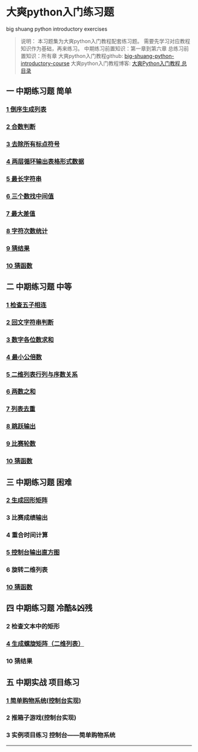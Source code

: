 # 大爽python入门练习题
big shuang python introductory exercises

> 说明：
> 本习题集为大爽python入门教程配套练习题。
> 需要先学习对应教程知识作为基础，再来练习。
> 中期练习前置知识：第一章到第六章
> 总练习前置知识：所有章
> 大爽python入门教程github: [big-shuang-python-introductory-course](https://github.com/BigShuang/big-shuang-python-introductory-course)
> 大爽python入门教程博客: [大爽Python入门教程 总目录](https://www.cnblogs.com/BigShuang/p/14887595.html)

## 一 中期练习题 简单
### [1 倒序生成列表](contents/1/1.md)
### [2 合数判断](contents/1/2.md)
### [3 去除所有标点符号](contents/1/3.md)
### [4 两层循环输出表格形式数据](contents/1/4.md)
### [5 最长字符串](contents/1/5.md)
### [6 三个数找中间值](contents/1/6.md)
### [7 最大差值](contents/1/7.md)
### [8 字符次数统计](contents/1/8.md)
### [9 猜结果](contents/1/9.md)
### [10 猜函数](contents/1/10.md)

## 二 中期练习题 中等
### [1 检查五子相连](contents/2/1.md)
### [2 回文字符串判断](contents/2/2.md)
### [3 数字各位数求和](contents/2/3.md)
### [4 最小公倍数](contents/2/4.md)
### [5 二维列表行列与序数关系](contents/2/5.md)
### [6 两数之和](contents/2/6.md)
### [7 列表去重](contents/2/7.md)
### [8 跳跃输出](contents/2/8.md)
### [9 比赛轮数](contents/2/9.md)
### [10 猜函数](contents/2/10.md)

## 三 中期练习题 困难
### [2 生成回形矩阵](contents/3/2.md)
### 3 比赛成绩输出
### 4 重合时间计算
### [5 控制台输出直方图](contents/3/5.md)
### 6 旋转二维列表
### [10 猜函数](contents/3/10.md)

## 四 中期练习题 冷酷&凶残
### 2 检查文本中的矩形
### [4 生成螺旋矩阵（二维列表）](contents/4/4.md)
### 10 猜结果

## 五 中期实战 项目练习
### [1 简单购物系统(控制台实现)](contents/5/1.md)
### 2 推箱子游戏(控制台实现)
### 3 实例项目练习 控制台——简单购物系统


---